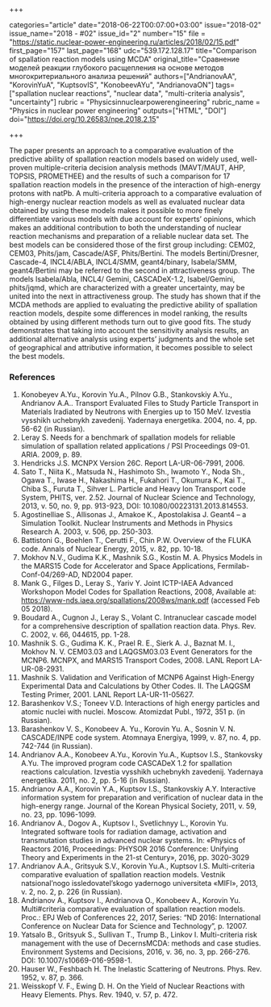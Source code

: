 +++

categories="article"
date="2018-06-22T00:07:00+03:00"
issue="2018-02"
issue_name="2018 - #02"
issue_id="2"
number="15"
file = "https://static.nuclear-power-engineering.ru/articles/2018/02/15.pdf"
first_page="157"
last_page="168"
udc="539.172.128.17"
title="Comparison of spallation reaction models using MCDA"
original_title="Сравнение моделей реакции глубокого расщепления на основе методов многокритериального анализа решений"
authors=["AndrianovAA", "KorovinYuA", "KuptsovIS", "KonobeevAYu", "AndrianovaON"]
tags=["spallation nuclear reactions", "nuclear data", "multi-criteria analysis", "uncertainty"]
rubric = "Physicsinnuclearpowerengineering"
rubric_name = "Physics in nuclear power engineering"
outputs=["HTML", "DOI"]
doi="https://doi.org/10.26583/npe.2018.2.15"

+++

The paper presents an approach to a comparative evaluation of the predictive ability of spallation reaction models based on widely used, well-proven multiple-criteria decision analysis methods (MAVT/MAUT, AHP, TOPSIS, PROMETHEE) and the results of such a comparison for 17 spallation reaction models in the presence of the interaction of high-energy protons with natPb. A multi-criteria approach to a comparative evaluation of high-energy nuclear reaction models as well as evaluated nuclear data obtained by using these models makes it possible to more finely differentiate various models with due account for experts’ opinions, which makes an additional contribution to both the understanding of nuclear reaction mechanisms and preparation of a reliable nuclear data set. The best models can be considered those of the first group including: CEM02, CEM03, Phits/jam, Cascade/ASF, Phits/Bertini. The models Bertini/Dresner, Cascade-4, INCL4/ABLA, INCL4/SMM, geant4/binary, Isabela/SMM, geant4/Bertini may be referred to the second in attractiveness group. The models Isabela/Abla, INCL4/ Gemini, CASCADeX-1.2, Isabel/Gemini, phits/jqmd, which are characterized with a greater uncertainty, may be united into the next in attractiveness group. The study has shown that if the MCDA methods are applied to evaluating the predictive ability of spallation reaction models, despite some differences in model ranking, the results obtained by using different methods turn out to give good fits. The study demonstrates that taking into account the sensitivity analysis results, an additional alternative analysis using experts’ judgments and the whole set of geographical and attributive information, it becomes possible to select the best models.

### References

1. Konobeyev A.Yu., Korovin Yu.A., Pilnov G.B., Stankovskiy A.Yu., Andrianov A.A.. Transport Evaluated Files to Study Particle Transport in Materials Iradiated by Neutrons with Energies up to 150 MeV. Izvestia vysshikh uchebnykh zavedenij. Yadernaya energetika. 2004, no. 4, pp. 56-62 (in Russian).
2. Leray S. Needs for a benchmark of spallation models for reliable simulation of spallation related applications / PSI Proceedings 09-01. ARIA. 2009, p. 89.
3. Hendricks J.S. MCNPX Version 26C. Report LA-UR-06-7991, 2006.
4. Sato T., Niita K., Matsuda N., Hashimoto Sh., Iwamoto Y., Noda Sh., Ogawa T., Iwase H., Nakashima H., Fukahori T., Okumura K., Kai T., Chiba S., Furuta T., Sihver L. Particle and Heavy Ion Transport code System, PHITS, ver. 2.52. Journal of Nuclear Science and Technology, 2013, v. 50, no. 9, pp. 913-923, DOI: 10.1080/00223131.2013.814553.
5. Agostinelliae S., Allisonas J., Amakoe K., Apostolakisa J. Geant4 – a Simulation Toolkit. Nuclear Instruments and Methods in Physics Research A. 2003, v. 506, pp. 250-303.
6. Battistoni G., Boehlen T., Cerutti F., Chin P.W. Overview of the FLUKA code. Annals of Nuclear Energy, 2015, v. 82, pp. 10-18.
7. Mokhov N.V., Gudima K.K., Mashnik S.G., Kostin M. A. Physics Models in the MARS15 Code for Accelerator and Space Applications, Fermilab-Conf-04/269-AD, ND2004 paper.
8. Mank G., Filges D., Leray S., Yariv Y. Joint ICTP-IAEA Advanced Workshopon Model Codes for Spallation Reactions, 2008, Available at: https://www-nds.iaea.org/spallations/2008ws/mank.pdf (accessed Feb 05 2018).
9. Boudard A., Cugnon J., Leray S., Volant C. Intranuclear cascade model for a comprehensive description of spallation reaction data. Phys. Rev. C. 2002, v. 66, 044615, pp. 1-28.
10. Mashnik S. G., Gudima K. K., Prael R. E., Sierk A. J., Baznat M. I., Mokhov N. V. CEM03.03 and LAQGSM03.03 Event Generators for the MCNP6. MCNPX, and MARS15 Transport Codes, 2008. LANL Report LA-UR-08-2931.
11. Mashnik S. Validation and Verification of MCNP6 Against High-Energy Experimental Data and Calculations by Other Codes. II. The LAQGSM Testing Primer, 2001. LANL Report LA-UR-11-05627.
12. Barashenkov V.S.; Toneev V.D. Interactions of high energy particles and atomic nuclei with nuclei. Moscow. Atomizdat Publ., 1972, 351 p. (in Russian).
13. Barashenkov V. S., Konobeev A. Yu., Korovin Yu. A., Sosnin V. N. CASCADE/INPE code system. Atomnaya Energiya, 1999, v. 87, no. 4, pp. 742-744 (in Russian).
14. Andrianov A.A., Konobeev A.Yu., Korovin Yu.A., Kuptsov I.S., Stankovsky A.Yu. The improved program code CASCADeX 1.2 for spallation reactions calculation. Izvestia vysshikh uchebnykh zavedenij. Yadernaya energetika. 2011, no. 2, pp. 5-16 (in Russian).
15. Andrianov A.A., Korovin Y.A., Kuptsov I.S., Stankovskiy A.Y. Interactive information system for preparation and verification of nuclear data in the high-energy range. Journal of the Korean Physical Society, 2011, v. 59, no. 23, pp. 1096-1099.
16. Andrianov A., Dogov A., Kuptsov I., Svetlichnyy L., Korovin Yu. Integrated software tools for radiation damage, activation and transmutation studies in advanced nuclear systems. In: «Physics of Reactors 2016, Proceedings: PHYSOR 2016 Conference: Unifying Theory and Experiments in the 21-st Century», 2016, pp. 3020-3029
17. Andrianov A.A., Gritsyuk S.V., Korovin Yu.A., Kuptsov I.S. Multi-criteria comparative evaluation of spallation reaction models. Vestnik natsional’nogo issledovatel’skogo yadernogo universiteta «MIFI», 2013, v. 2, no. 2, p. 226 (in Russian).
18. Andrianov A., Kuptsov I., Andrianova O., Konobeev A., Korovin Yu. Multi#criteria comparative evaluation of spallation reaction models. Proc.: EPJ Web of Conferences 22, 2017, Series: “ND 2016: International Conference on Nuclear Data for Science and Technology”, p. 12007.
19. Yatsalo B., Gritsyuk S., Sullivan T., Trump B., Linkov I. Multi-criteria risk management with the use of DecernsMCDA: methods and case studies. Environment Systems and Decisions, 2016, v. 36, no. 3, pp. 266-276. DOI: 10.1007/s10669-016-9598-1.
20. Hauser W., Feshbach H. The Inelastic Scattering of Neutrons. Phys. Rev. 1952, v. 87, p. 366.
21. Weisskopf V. F., Ewing D. H. On the Yield of Nuclear Reactions with Heavy Elements. Phys. Rev. 1940, v. 57, p. 472.